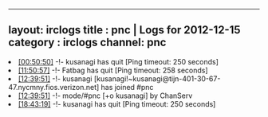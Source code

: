
---
layout: irclogs
title : pnc | Logs for 2012-12-15
category : irclogs
channel: pnc
---
<li class="logitem"><a href="#00:50:50" name="00:50:50" class="time">[00:50:50]</a> -!- <span class="quit">kusanagi</span> has quit [Ping timeout: 250 seconds] </li>
<li class="logitem"><a href="#11:50:57" name="11:50:57" class="time">[11:50:57]</a> -!- <span class="quit">Fatbag</span> has quit [Ping timeout: 258 seconds] </li>
<li class="logitem"><a href="#12:39:51" name="12:39:51" class="time">[12:39:51]</a> -!- <span class="join">kusanagi</span> [kusanagi!~kusanagi@tijn-401-30-67-47.nycmny.fios.verizon.net] has joined #pnc </li>
<li class="logitem"><a href="#12:39:51" name="12:39:51" class="time">[12:39:51]</a> -!- mode/<span class="mode">#pnc</span> [+o kusanagi] by ChanServ </li>
<li class="logitem"><a href="#18:43:19" name="18:43:19" class="time">[18:43:19]</a> -!- <span class="quit">kusanagi</span> has quit [Ping timeout: 250 seconds] </li>


